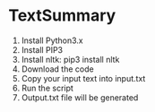 # TextSummary

1. Install Python3.x
2. Install PIP3
3. Install nltk: pip3 install nltk
2. Download the code
3. Copy your input text into input.txt
4. Run the script
5. Output.txt file will be generated 
